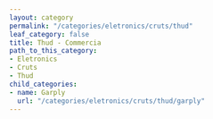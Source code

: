 ```yaml
---
layout: category
permalink: "/categories/eletronics/cruts/thud"
leaf_category: false
title: Thud - Commercia
path_to_this_category:
- Eletronics
- Cruts
- Thud
child_categories:
- name: Garply
  url: "/categories/eletronics/cruts/thud/garply"
---
```

